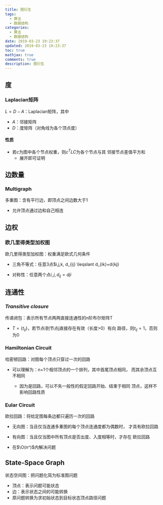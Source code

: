 ```yaml
---
title: 图衍生
tags:
  - 算法
  - 数据结构
categories:
  - 算法
  - 数据结构
date: 2019-03-23 19:23:37
updated: 2019-03-23 19:23:37
toc: true
mathjax: true
comments: true
description: 图衍生
---
```


##	度

###	Laplacian矩阵

$L=D-A$：Laplacian矩阵，其中

-	$A$：邻接矩阵
-	$D$：度矩阵（对角线为各个顶点度）

####	性质

-	若$c$为图中各个节点权重，则$c^T L C$为各个节点与其
	邻接节点差值平方和
	-	展开即可证明

##	边数量

###	Multigraph

多重图：含有平行边，即顶点之间边数大于1

-	允许顶点通过边和自己相连

##	边权

###	欧几里得类型加权图

欧几里得类型加权图：权重满足欧式几何条件

-	三角不等式：任意3点$i,j,k, d_{ij} \leqslant d_{ik}+d{kj}

-	对称性：任意两个点$i,j, d_{ij}=d{ji}$

##	连通性

###	*Transitive closure*

传递闭包：表示所有节点两两直接连通性的n阶布尔矩阵T

-	$T=\{t_{ij}\}$，若节点i到节点j直接存在有效（长度>0）有向
	路径，则$t_{ij}=1$，否则为0

###	Hamiltonian Circuit

哈密顿回路：对图每个顶点只穿过一次的回路

-	可以理解为：n+1个相邻顶点的一个排列，其中首尾顶点相同，
	而其余顶点互不相同

	-	因为是回路，可以不失一般性的假定回路开始、结束于相同
		顶点，这样不影响回路性质

###	Eular Circuit

欧拉回路：将给定图每条边都只遍历一次的回路

-	无向图：当且仅当连通多重图的每个顶点连通度都为偶数时，
	才具有欧拉回路

-	有向图：当且仅当图中所有顶点是否出度、入度相等时，才存在
	欧拉回路

-	在$\O(n^)$内解决问题

##	State-Space Graph

状态空间图：把问题化简为标准图问题

-	顶点：表示问题可能状态
-	边：表示状态之间的可能转换
-	原问题转换为求初始状态到目标状态顶点路径问题

